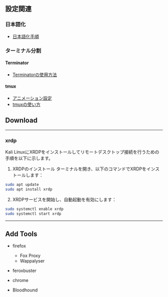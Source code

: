 ## 設定関連

### 日本語化
- [日本語化手順](https://qiita.com/nm_suisai/items/ee7df3ba45228ebdf2aa)

### ターミナル分割

#### Terminator
- [Terminatorの使用方法](https://qiita.com/Hashibirokou/items/58cfe84975c3b3af0235)

#### tmux
- [アニメーション設定](https://qiita.com/KoyanagiHitoshi/items/318d4b8ef3b4e5b87390)
- [tmuxの使い方](https://qiita.com/shin-ch13/items/9d207a70ccc8467f7bab)
## Download
---
### xrdp
Kali LinuxにXRDPをインストールしてリモートデスクトップ接続を行うための手順を以下に示します。

1. XRDPのインストール
ターミナルを開き、以下のコマンドでXRDPをインストールします：

```bash
sudo apt update
sudo apt install xrdp
```
2. XRDPサービスを開始し、自動起動を有効にします：

```bash
sudo systemctl enable xrdp
sudo systemctl start xrdp
```
---

## Add Tools

- firefox
  - Fox Proxy
  - Wappalyser
- feroxbuster


- chrome
- Bloodhound
